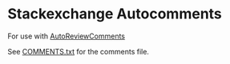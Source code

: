 # Stackexchange Autocomments

For use with [AutoReviewComments](https://chrome.google.com/webstore/detail/autoreviewcomments/bcfoamnigomkoaaiceppbbdlembpeejc)

See [COMMENTS.txt](./COMMENTS.txt) for the comments file.
